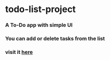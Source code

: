 # todo-list-project
### A To-Do app with simple UI
### You can add or delete tasks from the list 
### visit it [here](https://rajat-todo-list.netlify.com/)
